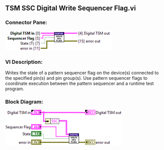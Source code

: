 ## **TSM SSC Digital Write Sequencer Flag.vi**
### Connector Pane:
![alt text](/docs/images/Instrument%20Control/Digital/Sequencer%20Flags%20and%20Registers/TSM%20SSC%20Digital%20Write%20Sequencer%20Flag.vic.png "TSM SSC Digital Write Sequencer Flag.vi connector pane")

### VI Description:
Writes the state of a pattern sequencer flag on the device(s) connected to the specified pin(s) and pin group(s). Use pattern sequencer flags to coordinate execution between the pattern sequencer and a runtime test program.

### Block Diagram:
![alt text](/docs/images/Instrument%20Control/Digital/Sequencer%20Flags%20and%20Registers/TSM%20SSC%20Digital%20Write%20Sequencer%20Flag.vid.png "TSM SSC Digital Write Sequencer Flag.vi block diagram")
